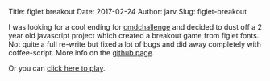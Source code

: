 Title: figlet breakout
Date: 2017-02-24
Author: jarv
Slug: figlet-breakout

I was looking for a cool ending for [cmdchallenge](https://cmdchallenge.com) and decided
to dust off a 2 year old javascript project which created a breakout game from figlet
fonts. Not quite a full re-write but fixed a lot of bugs and did away completely with
coffee-script. More info on the [github page](https://github.com/jarv/figlet-breakout).

Or you can [click here to play](https://www.jarv.org/figlet-breakout/#/click%20me%20to%20play).
